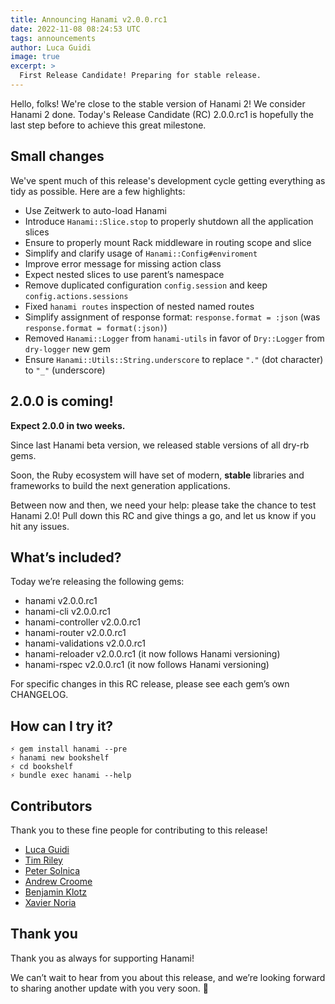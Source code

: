 ```yaml
---
title: Announcing Hanami v2.0.0.rc1
date: 2022-11-08 08:24:53 UTC
tags: announcements
author: Luca Guidi
image: true
excerpt: >
  First Release Candidate! Preparing for stable release.
---
```


Hello, folks!
We're close to the stable version of Hanami 2!
We consider Hanami 2 done.
Today's Release Candidate (RC) 2.0.0.rc1 is hopefully the last step before to achieve this great milestone.

## Small changes

We've spent much of this release's development cycle getting everything as tidy as possible. Here are a few highlights:

- Use Zeitwerk to auto-load Hanami
- Introduce `Hanami::Slice.stop` to properly shutdown all the application slices
- Ensure to properly mount Rack middleware in routing scope and slice
- Simplify and clarify usage of `Hanami::Config#enviroment`
- Improve error message for missing action class
- Expect nested slices to use parent’s namespace
- Remove duplicated configuration `config.session` and keep `config.actions.sessions`
- Fixed `hanami routes` inspection of nested named routes
- Simplify assignment of response format: `response.format = :json` (was `response.format = format(:json)`)
- Removed `Hanami::Logger` from `hanami-utils` in favor of `Dry::Logger` from `dry-logger` new gem
- Ensure `Hanami::Utils::String.underscore` to replace `"."` (dot character) to `"_"` (underscore)

## 2.0.0 is coming!

**Expect 2.0.0 in two weeks.**

Since last Hanami beta version, we released stable versions of all dry-rb gems.

Soon, the Ruby ecosystem will have set of modern, **stable** libraries and frameworks to build the next generation applications.

Between now and then, we need your help: please take the chance to test Hanami 2.0! Pull down this RC and give things a go, and let us know if you hit any issues.

## What’s included?

Today we’re releasing the following gems:

- hanami v2.0.0.rc1
- hanami-cli v2.0.0.rc1
- hanami-controller v2.0.0.rc1
- hanami-router v2.0.0.rc1
- hanami-validations v2.0.0.rc1
- hanami-reloader v2.0.0.rc1 (it now follows Hanami versioning)
- hanami-rspec v2.0.0.rc1 (it now follows Hanami versioning)

For specific changes in this RC release, please see each gem’s own CHANGELOG.

## How can I try it?

```shell
⚡ gem install hanami --pre
⚡ hanami new bookshelf
⚡ cd bookshelf
⚡ bundle exec hanami --help
```

## Contributors

Thank you to these fine people for contributing to this release!

- [Luca Guidi](https://github.com/jodosha)
- [Tim Riley](https://github.com/timriley)
- [Peter Solnica](https://github.com/solnic)
- [Andrew Croome](https://github.com/andrewcroome)
- [Benjamin Klotz](https://github.com/tak1n)
- [Xavier Noria](https://github.com/fxn)

## Thank you

Thank you as always for supporting Hanami!

We can’t wait to hear from you about this release, and we’re looking forward to sharing another update with you very soon. 🌸
